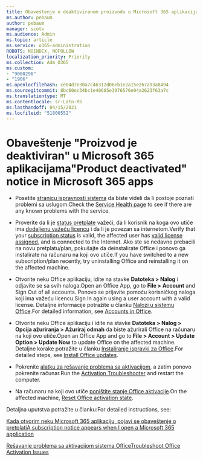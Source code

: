 ```yaml
---
title: Obaveštenje o deaktiviranom proizvodu u Microsoft 365 aplikacijama
ms.author: pebaum
author: pebaum
manager: scotv
ms.audience: Admin
ms.topic: article
ms.service: o365-administration
ROBOTS: NOINDEX, NOFOLLOW
localization_priority: Priority
ms.collection: Adm_O365
ms.custom:
- "9000296"
- "1906"
ms.openlocfilehash: ce04d7e30a7c46312d06eb1e2a15e267a93a8494
ms.sourcegitcommit: 8bc60ec34bc1e40685e3976576e04a2623f63a7c
ms.translationtype: MT
ms.contentlocale: sr-Latn-RS
ms.lasthandoff: 04/15/2021
ms.locfileid: "51800552"
---
```

# <a name="product-deactivated-notice-in-microsoft-365-apps"></a><span data-ttu-id="dde99-102">Obaveštenje "Proizvod je deaktiviran" u Microsoft 365 aplikacijama</span><span class="sxs-lookup"><span data-stu-id="dde99-102">"Product deactivated" notice in Microsoft 365 apps</span></span>

- <span data-ttu-id="dde99-103">Posetite [stranicu ispravnosti sistema](https://docs.microsoft.com/office365/enterprise/view-service-health) da biste videli da li postoje poznati problemi sa uslugom.</span><span class="sxs-lookup"><span data-stu-id="dde99-103">Check the [Service Health page](https://docs.microsoft.com/office365/enterprise/view-service-health) to see if there are any known problems with the service.</span></span>

- <span data-ttu-id="dde99-104">Proverite da li je [status pretplate](https://support.office.com/article/unlicensed-product-and-activation-errors-in-office-0d23d3c0-c19c-4b2f-9845-5344fedc4380#bkmk_checksubscription) važeći, da li korisnik na koga ovo utiče ima [dodeljenu važeću licencu](https://support.office.com/article/997596B5-4173-4627-B915-36ABAC6786DC?wt.mc_id=Alchemy_ClientDIA) i da li je povezan sa internetom.</span><span class="sxs-lookup"><span data-stu-id="dde99-104">Verify that your [subscription status](https://support.office.com/article/unlicensed-product-and-activation-errors-in-office-0d23d3c0-c19c-4b2f-9845-5344fedc4380#bkmk_checksubscription) is valid, the affected user has [valid license assigned](https://support.office.com/article/997596B5-4173-4627-B915-36ABAC6786DC?wt.mc_id=Alchemy_ClientDIA), and is connected to the Internet.</span></span> <span data-ttu-id="dde99-105">Ako ste se nedavno prebacili na novu pretplatu/plan, pokušajte da deinstalirate Office i ponovo ga instalirate na računaru na koji ovo utiče.</span><span class="sxs-lookup"><span data-stu-id="dde99-105">If you have switched to a new subscription/plan recently, try uninstalling Office and reinstalling it on the affected machine.</span></span>

- <span data-ttu-id="dde99-106">Otvorite neku Office aplikaciju, idite na stavke **Datoteka > Nalog** i odjavite se sa svih naloga.</span><span class="sxs-lookup"><span data-stu-id="dde99-106">Open an Office App, go to **File > Account** and Sign Out of all accounts.</span></span> <span data-ttu-id="dde99-107">Ponovo se prijavite pomoću korisničkog naloga koji ima važeću licencu.</span><span class="sxs-lookup"><span data-stu-id="dde99-107">Sign In again using a user account with a valid license.</span></span> <span data-ttu-id="dde99-108">Detaljne informacije potražite u članku [Nalozi u sistemu Office](https://support.office.com/article/accounts-in-office-628ea040-f265-49de-b986-be09c3ebf8a9).</span><span class="sxs-lookup"><span data-stu-id="dde99-108">For detailed information, see [Accounts in Office](https://support.office.com/article/accounts-in-office-628ea040-f265-49de-b986-be09c3ebf8a9).</span></span>

- <span data-ttu-id="dde99-109">Otvorite neku Office aplikaciju i idite na stavke **Datoteka > Nalog > Opcija ažuriranja > Ažuriraj odmah** da biste ažurirali Office na računaru na koji ovo utiče.</span><span class="sxs-lookup"><span data-stu-id="dde99-109">Open an Office App and go to **File > Account > Update Option > Update Now** to update Office on the affected machine.</span></span> <span data-ttu-id="dde99-110">Detaljne korake potražite u članku [Instaliranje ispravki za Office](https://support.office.com/article/install-office-updates-2ab296f3-7f03-43a2-8e50-46de917611c5).</span><span class="sxs-lookup"><span data-stu-id="dde99-110">For detailed steps, see [Install Office updates](https://support.office.com/article/install-office-updates-2ab296f3-7f03-43a2-8e50-46de917611c5).</span></span>

- <span data-ttu-id="dde99-111">Pokrenite [alatku za rešavanje problema sa aktivacijom](https://aka.ms/SARA-OfficeActivation-Alchemy), a zatim ponovo pokrenite računar.</span><span class="sxs-lookup"><span data-stu-id="dde99-111">Run the [Activation Troubleshooter](https://aka.ms/SARA-OfficeActivation-Alchemy) and restart the computer.</span></span>

- <span data-ttu-id="dde99-112">Na računaru na koji ovo utiče [poništite stanje Office aktivacije](https://docs.microsoft.com/office/troubleshoot/activation/reset-office-365-proplus-activation-state).</span><span class="sxs-lookup"><span data-stu-id="dde99-112">On the affected machine, [Reset Office activation state](https://docs.microsoft.com/office/troubleshoot/activation/reset-office-365-proplus-activation-state).</span></span>

<span data-ttu-id="dde99-113">Detaljna uputstva potražite u članku:</span><span class="sxs-lookup"><span data-stu-id="dde99-113">For detailed instructions, see:</span></span> 

[<span data-ttu-id="dde99-114">Kada otvorim neku Microsoft 365 aplikaciju, pojavi se obaveštenje o pretplati</span><span class="sxs-lookup"><span data-stu-id="dde99-114">A subscription notice appears when I open a Microsoft 365 application</span></span>](https://support.office.com/article/a-subscription-notice-appears-when-i-open-an-office-365-application-4cabe32c-f594-4c0e-9191-3d3ade10cceb)

[<span data-ttu-id="dde99-115">Rešavanje problema sa aktivacijom sistema Office</span><span class="sxs-lookup"><span data-stu-id="dde99-115">Troubleshoot Office Activation Issues</span></span>](https://support.office.com/article/unlicensed-product-and-activation-errors-in-office-0d23d3c0-c19c-4b2f-9845-5344fedc4380)
